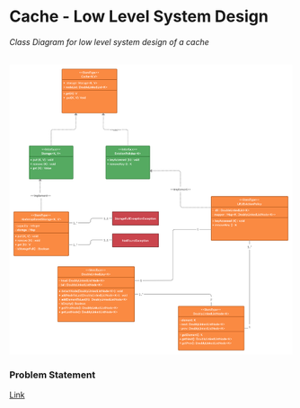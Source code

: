 # Cache - Low Level System Design

###### Class Diagram for low level system design of a cache

![cache image](./cache-low-level-design.png)

### Problem Statement

[Link](https://github.com/anomaly2104/cache-low-level-system-design/blob/master/problem-statement.md)
